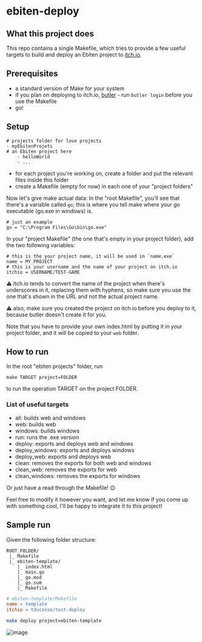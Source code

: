 # ebiten-deploy

## What this project does
This repo contains a single Makefile, which tries to provide a few useful targets to build and deploy an Ebiten project to [itch.io](https://itch.io/).

## Prerequisites
- a standard version of Make for your system
- if you plan on deploying to itch.io, [butler](https://itch.io/docs/butler/) - run `butler login` before you use the Makefile
- go!

## Setup
```
# projects folder for love projects
- myEbitenProjets
# an Ebiten project here
    - helloWorld
    - ...
```

- for each project you're working on, create a folder and put the relevant files inside this folder
- create a Makefile (empty for now) in each one of your "project folders"

Now let's give make actual data: In the "root Makefile", you'll see that there's a variable called `go`; this is where you tell make where your go executable (go.exe in windows) is.

```
# just an example
go = "C:\Program Files\Go\bin\go.exe"
```

In your "project Makefile" (the one that's empty in your project folder), add the two following variables:
```
# this is the your project name, it will be used in `name.exe`
name = MY_PROJECT
# this is your username and the name of your project on itch.io
itchio = USERNAME/TEST-GAME
```
⚠ itch.io tends to convert the name of the project when there's underscores in it, replacing them with hyphens, so make sure you use the one that's shown in the URL and not the actual project name.

⚠ also, make sure you created the project on itch.io before you deploy to it, because butler doesn't create it for you.

Note that you have to provide your own index.html by putting it in your project folder, and it will be copied to your `web` folder.

## How to run
In the root "ebiten projects" folder, run
```
make TARGET project=FOLDER
```
to run the operation TARGET on the project FOLDER.

### List of useful targets
- all: builds web and windows
- web: builds web
- windows: builds windows
- run: runs the .exe version
- deploy: exports and deploys web and windows
- deploy_windows: exports and deploys windows
- deploy_web: exports and deploys web
- clean: removes the exports for both web and windows
- clean_web: removes the exports for web
- clean_windows: removes the exports for windows

Or just have a read through the Makefile! 😉

Feel free to modify it however you want, and let me know if you come up with something cool, I'll be happy to integrate it to this project!

## Sample run
Given the following folder structure:
```
ROOT_FOLDER/
 |_ Makefile
 |_ ebiten-template/
    |_ index.html
    |_ main.go
    |_ go.mod
    |_ go.sum
    |_ Makefile
```
```Makefile
# ebiten-template/Makefile
name = template
itchio = tducasse/test-deploy
```
```sh
make deploy project=ebiten-template
```
![image](https://user-images.githubusercontent.com/11507599/131134456-0f51d7a4-d4c9-419d-9db8-2503e55b9afa.png)

